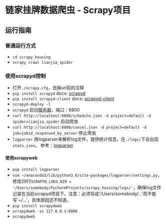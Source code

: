# 链家挂牌数据爬虫 - Scrapy项目

## 运行指南
### 普通运行方式
- `cd scrapy_housing`
- `scrapy crawl lianjia_spider`


### 使用scrapyd控制
- 打开`./scrapy.cfg`，去掉url前的注释
- `pip install scrapyd` docs: [scrapyd](https://scrapyd.readthedocs.io/en/stable/overview.html)
- `pip install scrapyd-client` docs: [scrapyd-client](https://github.com/scrapy/scrapyd-client)
- `scrapyd-deploy -l`
- `scrapyd` 启动[服务器](http://localhost:6800)，端口：6800
- `curl http://localhost:6800/schedule.json -d project=default -d spider=lianjia_spider` 启动爬虫
- `curl http://localhost:6800/cancel.json -d project=default -d job=jobid_responsed_by_server` 停止爬虫
- `logparser` 用logparser来解析log文件，提供统计信息，在`./logs/`下会出现`stats.json`。 参考：[logparser](https://github.com/my8100/logparser)


#### 使用scrapyweb
- `pip install logparser`
- `vim ~/anaconda3/lib/python3.6/site-packages/logparser/settings.py`，修改29行`SCRAPYD_LOGS_DIR = '/Users/somebody/PycharmProjects/scrapy_housing/logs/'`，确保log文件记录在当前scrapyd项目下。注意：必须写成'/Users/somebody/...'而不能写'~/...'，具体原因还不知道。
- `pip install scrapydweb`
- `scrapydweb -ss 127.0.0.1:6800`
- `scrapydweb`
